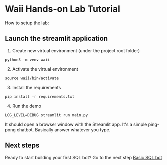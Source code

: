 # Waii Hands-on Lab Tutorial

How to setup the lab:

## Launch the streamlit application

1. Create new virtual environment (under the project root folder)

```
python3 -m venv waii
```

2. Activate the virtual environment

```
source waii/bin/activate
```

3. Install the requirements

```
pip install -r requirements.txt
```

4. Run the demo

```
LOG_LEVEL=DEBUG streamlit run main.py
```

It should open a browser window with the Streamlit app. It's a simple ping-pong chatbot. Basically answer whatever you type.

## Next steps

Ready to start building your first SQL bot? Go to the next step [Basic SQL bot](./lab-docs/1_sql_bot.md)
